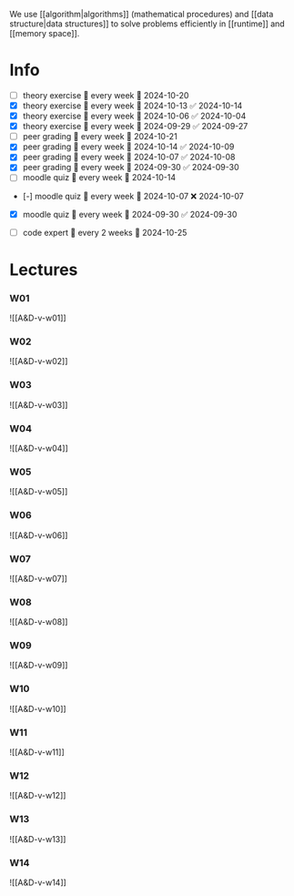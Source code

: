 
We use [[algorithm|algorithms]] (mathematical procedures) and [[data structure|data structures]] to solve problems efficiently in [[runtime]] and [[memory space]].


# Info

- [ ] theory exercise 🔁 every week 📅 2024-10-20
- [x] theory exercise 🔁 every week 📅 2024-10-13 ✅ 2024-10-14
- [x] theory exercise 🔁 every week 📅 2024-10-06 ✅ 2024-10-04
- [x] theory exercise 🔁 every week 📅 2024-09-29 ✅ 2024-09-27
- [ ] peer grading 🔁 every week 📅 2024-10-21
- [x] peer grading 🔁 every week 📅 2024-10-14 ✅ 2024-10-09
- [x] peer grading 🔁 every week 📅 2024-10-07 ✅ 2024-10-08
- [x] peer grading 🔁 every week 📅 2024-09-30 ✅ 2024-09-30
- [ ] moodle quiz 🔁 every week 📅 2024-10-14
- [-] moodle quiz 🔁 every week 📅 2024-10-07 ❌ 2024-10-07
- [x] moodle quiz 🔁 every week 📅 2024-09-30 ✅ 2024-09-30
- [ ] code expert 🔁 every 2 weeks 📅 2024-10-25


# Lectures

### W01
![[A&D-v-w01]]

### W02
![[A&D-v-w02]]

### W03
![[A&D-v-w03]]

### W04
![[A&D-v-w04]]

### W05
![[A&D-v-w05]]

### W06
![[A&D-v-w06]]

### W07
![[A&D-v-w07]]

### W08
![[A&D-v-w08]]

### W09
![[A&D-v-w09]]

### W10
![[A&D-v-w10]]

### W11
![[A&D-v-w11]]

### W12
![[A&D-v-w12]]

### W13
![[A&D-v-w13]]

### W14
![[A&D-v-w14]]

